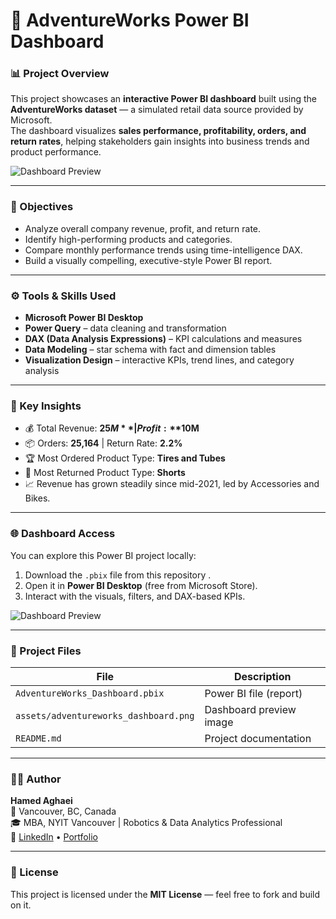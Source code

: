 # 🚀 AdventureWorks Power BI Dashboard

### 📊 Project Overview
This project showcases an **interactive Power BI dashboard** built using the **AdventureWorks dataset** — a simulated retail data source provided by Microsoft.  
The dashboard visualizes **sales performance, profitability, orders, and return rates**, helping stakeholders gain insights into business trends and product performance.

![Dashboard Preview](assets/adventureworks_dashboard.png)

---

### 🧠 Objectives
- Analyze overall company revenue, profit, and return rate.
- Identify high-performing products and categories.
- Compare monthly performance trends using time-intelligence DAX.
- Build a visually compelling, executive-style Power BI report.

---

### ⚙️ Tools & Skills Used
- **Microsoft Power BI Desktop**
- **Power Query** – data cleaning and transformation  
- **DAX (Data Analysis Expressions)** – KPI calculations and measures  
- **Data Modeling** – star schema with fact and dimension tables  
- **Visualization Design** – interactive KPIs, trend lines, and category analysis  

---

### 🧩 Key Insights
- 💰 Total Revenue: **$25M** | Profit: **$10M**  
- 📦 Orders: **25,164** | Return Rate: **2.2%**  
- 🏆 Most Ordered Product Type: **Tires and Tubes**  
- 🔁 Most Returned Product Type: **Shorts**  
- 📈 Revenue has grown steadily since mid-2021, led by Accessories and Bikes.

---

### 🌐 Dashboard Access
You can explore this Power BI project locally:

1. Download the `.pbix` file from this repository .
2. Open it in **Power BI Desktop** (free from Microsoft Store).
3. Interact with the visuals, filters, and DAX-based KPIs.

![Dashboard Preview](assets/adventureworks_dashboard.png)

---

### 🧰 Project Files
| File | Description |
|------|--------------|
| `AdventureWorks_Dashboard.pbix` | Power BI file (report) |
| `assets/adventureworks_dashboard.png` | Dashboard preview image |
| `README.md` | Project documentation |

---

### 👨‍💻 Author
**Hamed Aghaei**  
📍 Vancouver, BC, Canada  
🎓 MBA, NYIT Vancouver | Robotics & Data Analytics Professional  
🔗 [LinkedIn](https://www.linkedin.com/in/hamedaghaei) • [Portfolio](https://github.com/hamedaghaei74)

---

### 📜 License
This project is licensed under the **MIT License** — feel free to fork and build on it.
